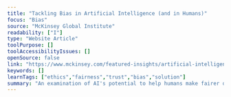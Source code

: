 ```yaml
---
title: "Tackling Bias in Artificial Intelligence (and in Humans)"
focus: "Bias"
source: "McKinsey Global Institute"
readability: ["I"]
type: "Website Article"
toolPurpose: []
toolAccessibilityIssues: []
openSource: false
link: "https://www.mckinsey.com/featured-insights/artificial-intelligence/tackling-bias-in-artificial-intelligence-and-in-humans"
keywords: []
learnTags: ["ethics","fairness","trust","bias","solution"]
summary: "An examination of AI's potential to help humans make fairer decisions and potential ways forward for AI fairness for AI practitioners and business and policy leaders. "
---
```



